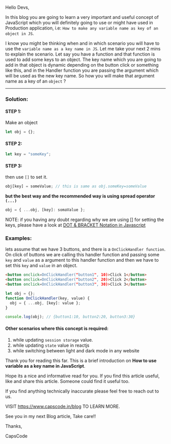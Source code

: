 Hello Devs,

In this blog you are going to learn a very important and useful concept of JavaScript which you will definitely going to use or might have used in Production application, i.e: `How to make any variable name as key of an object in JS`.

I know you might be thinking when and in which scenario you will have to use the `variable name as a key name in JS`.
Let me take your next 2 mins to explain the scenario.
Let say you have a function and that function is used to add some keys to an object.
The key name which you are going to add in that object is dynamic depending on the button click or something like this, and in the Handler function you are passing the argument which will be used as the new key name.
So how you will make that argument name as a key of an `object` ?

---

### **Solution:**

#### STEP 1:

Make an object

```javascript
let obj = {};
```

#### STEP 2:

```js
let key = "someKey";
```

#### STEP 3:

then use `[]` to set it.

```js
obj[key] = someValue; // this is same as obj.someKey=someValue
```

**but the best way and the recommended way is using spread operator `(...)`**

```js
obj = { ...obj, [key]: somaValue };
```

NOTE: if you having any doubt regarding why we are using [] for setting the keys, please have a look at [DOT & BRACKET Notation in Javascript](https://www.capscode.in/blog/dot-and-bracket-notation-in-javascript)

### **Examples:**

lets assume that we have 3 buttons, and there is a `OnClickHandler function`.
On click of buttons we are calling this handler function and passing some `key` and `value` as a argument to this handler function and then we have to set this `key` and `value` in an object.

```html
<button onclick=OnClickHandler("button1", 10)>Click 1</button>
<button onclick=OnClickHandler("button2", 20)>Click 2</button>
<button onclick=OnClickHandler("button3", 30)>Click 3</button>
```

```js
let obj = {};
function OnClickHandler(key, value) {
  obj = { ...obj, [key]: value };
}

console.log(obj); // {button1:10, button2:20, button3:30}
```

#### Other scenarios where this concept is required:

1. while updating `session storage` value.
2. while updating `state` value in reactjs
3. while switching between light and dark mode in any website

Thank you for reading this far. This is a brief introduction on **How to use variable as a key name in JavaScript**.

Hope its a nice and informative read for you.
If you find this article useful, like and share this article. Someone could find it useful too.

If you find anything technically inaccurate please feel free to reach out to us.

VISIT https://www.capscode.in/blog TO LEARN MORE.

See you in my next Blog article, Take care!!

Thanks,

CapsCode
